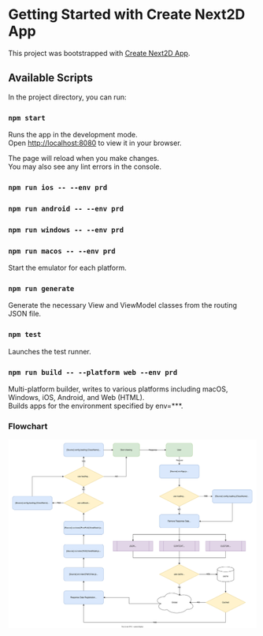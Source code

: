 # Getting Started with Create Next2D App

This project was bootstrapped with [Create Next2D App](https://github.com/Next2D/create-next2d-app).

## Available Scripts

In the project directory, you can run:

### `npm start`

Runs the app in the development mode.  
Open [http://localhost:8080](http://localhost:8080) to view it in your browser.

The page will reload when you make changes.  
You may also see any lint errors in the console.

### `npm run ios -- --env prd`
### `npm run android -- --env prd`
### `npm run windows -- --env prd`
### `npm run macos -- --env prd`

Start the emulator for each platform.

### `npm run generate`

Generate the necessary View and ViewModel classes from the routing JSON file.

### `npm test`

Launches the test runner.

### `npm run build -- --platform web --env prd`

Multi-platform builder, writes to various platforms including macOS, Windows, iOS, Android, and Web (HTML).  
Builds apps for the environment specified by env=***.

### Flowchart
![Flowchart](https://raw.githubusercontent.com/Next2D/framework/main/Framework_Flowchart.svg)